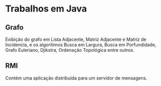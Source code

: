 # Trabalhos em Java

## Grafo 
Exibição do grafo em Lista Adjacente, Matriz Adjacente e Matriz de Incidencia, e os algoritimos Busca em Largura, Busca em Porfundidade, Grafo Euleriano, Djikstra, Ordenação Topológica entre outros.

## RMI
Contém uma aplicação distribuida para um servidor de mensagens.

